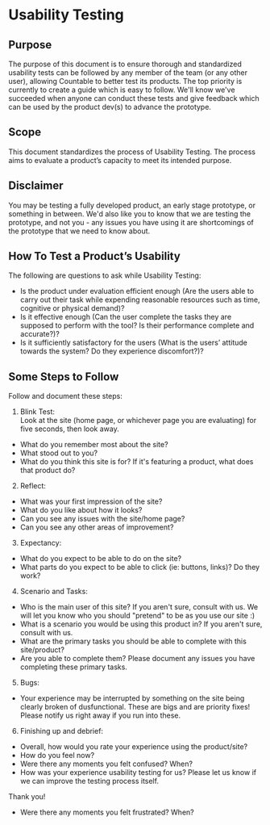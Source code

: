 # Usability Testing

## Purpose

The purpose of this document is to ensure thorough and standardized usability tests can be followed by any member of the team (or any other user), allowing Countable to better test its products.  The top priority is currently to create a guide which is easy to follow. We'll know we've succeeded when anyone can conduct these tests and give feedback which can be used by the product dev(s) to advance the prototype.

## Scope

This document standardizes the process of Usability Testing. The process aims to evaluate a product’s capacity to meet its intended purpose. 

## Disclaimer

You may be testing a fully developed product, an early stage prototype, or something in between.  We'd also like you to know that we are testing the prototype, and not you - any issues you have using it are shortcomings of the prototype that we need to know about.


## How To Test a Product’s Usability

The following are questions to ask while Usability Testing:

* Is the product under evaluation efficient enough (Are the users able to carry out their task while expending reasonable resources such as time, cognitive or physical demand)?
* Is it effective enough (Can the user complete the tasks they are supposed to perform with the tool? Is their performance complete and accurate?)?
* Is it sufficiently satisfactory for the users (What is the users’ attitude towards the system? Do they experience discomfort?)?

## Some Steps to Follow

Follow and document these steps:

1. Blink Test:  
Look at the site (home page, or whichever page you are evaluating) for five seconds, then look away.
* What do you remember most about the site?
* What stood out to you?
* What do you think this site is for?  If it's featuring a product, what does that product do?

2. Reflect:
* What was your first impression of the site?
* What do you like about how it looks?
* Can you see any issues with the site/home page?
* Can you see any other areas of improvement?

3. Expectancy:
* What do you expect to be able to do on the site?
* What parts do you expect to be able to click (ie: buttons, links)?  Do they work?

4. Scenario and Tasks:
* Who is the main user of this site?  If you aren't sure, consult with us.  We will let you know who you should "pretend" to be as you use our site :)
* What is a scenario you would be using this product in?  If you aren't sure, consult with us.
* What are the primary tasks you should be able to complete with this site/product?
* Are you able to complete them?  Please document any issues you have completing these primary tasks.

5. Bugs:
* Your experience may be interrupted by something on the site being clearly broken of dusfunctional.  These are bigs and are priority fixes!  Please notify us right away if you run into these.

6.  Finishing up and debrief:
* Overall, how would you rate your experience using the product/site?
* How do you feel now?
* Were there any moments you felt confused?  When?
* How was your experience usability testing for us?  Please let us know if we can improve the testing process itself.

Thank you!
* Were there any moments you felt frustrated?  When?
